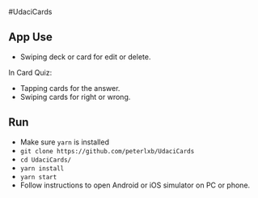 #UdaciCards

## App Use

* Swiping deck or card for edit or delete.

In Card Quiz:
* Tapping cards for the answer.
* Swiping cards for right or wrong.

## Run

* Make sure `yarn` is installed
* `git clone https://github.com/peterlxb/UdaciCards`
* `cd UdaciCards/`
* `yarn install`
* `yarn start`
* Follow instructions to open Android or iOS simulator on PC or phone.
